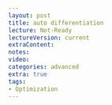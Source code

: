 ```yaml
---
layout: post
title: auto differentiation 
lecture: Not-Ready
lectureVersion: current
extraContent:   
notes: 
video:  
categories: advanced
extra: true
tags:
- Optimization
---
```

